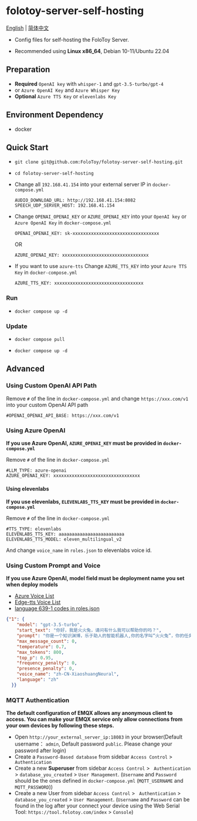# folotoy-server-self-hosting

[English](./README.md) | [简体中文](./README.zh_CN.md)

* Config files for self-hosting the FoloToy Server.

* Recommended using  **Linux x86_64**, Debian 10-11/Ubuntu 22.04

## Preparation

- **Required** `OpenAI key` with `whisper-1` and `gpt-3.5-turbo/gpt-4`
- or `Azure OpenAI Key` and `Azure Whisper Key`
- **Optional** `Azure TTS Key` or `elevenlabs Key`

## Environment Dependency

  - docker

## Quick Start

- ```
  git clone git@github.com:FoloToy/folotoy-server-self-hosting.git
  ```

- ``` 
  cd folotoy-server-self-hosting
  ```

- Change all `192.168.41.154` into your external server IP in `docker-compose.yml`

  ```
  AUDIO_DOWNLOAD_URL: http://192.168.41.154:8082
  SPEECH_UDP_SERVER_HOST: 192.168.41.154
  ```

- Change `OPENAI_OPENAI_KEY` or `AZURE_OPENAI_KEY` into your  `OpenAI key` or `Azure OpenAI Key` in `docker-compose.yml`

  ```
  OPENAI_OPENAI_KEY: sk-xxxxxxxxxxxxxxxxxxxxxxxxxxxxxxxxx
  ```

  OR

  ```
  AZURE_OPENAI_KEY: xxxxxxxxxxxxxxxxxxxxxxxxxxxxxxxxx
  ```

- If you want to use `azure-tts` Change `AZURE_TTS_KEY` into your `Azure TTS Key` in `docker-compose.yml`

  ```
  AZURE_TTS_KEY: xxxxxxxxxxxxxxxxxxxxxxxxxxxxxxxxxx
  ```

### Run

* ```
  docker compose up -d
  ```

### Update

* ```
  docker compose pull
  ```

* ```
  docker compose up -d
  ```

## Advanced

### Using Custom OpenAI API Path

Remove `#` of the line in `docker-compose.yml` and change `https://xxx.com/v1` into your custom OpenAI API path
```
#OPENAI_OPENAI_API_BASE: https://xxx.com/v1
```

### Using Azure OpenAI

**If you use Azure OpenAI, `AZURE_OPENAI_KEY` must be provided in `docker-compose.yml`**

Remove `#` of the line in `docker-compose.yml`

```
#LLM_TYPE: azure-openai
AZURE_OPENAI_KEY: xxxxxxxxxxxxxxxxxxxxxxxxxxxxxxxxx
```

#### Using elevenlabs

**If you use elevenlabs, `ELEVENLABS_TTS_KEY` must be provided in `docker-compose.yml`**

Remove `#` of the line in `docker-compose.yml`

```
#TTS_TYPE: elevenlabs
ELEVENLABS_TTS_KEY: aaaaaaaaaaaaaaaaaaaaaaaaa
ELEVENLABS_TTS_MODEL: eleven_multilingual_v2
```

And change `voice_name` in `roles.json` to elevenlabs voice id.

### Using Custom Prompt and Voice

**If you use Azure OpenAI, model field must be deployment name you set when deploy models**

- [Azure Voice List](https://learn.microsoft.com/zh-cn/azure/ai-services/speech-service/language-support?tabs=tts)
- [Edge-tts Voice List](https://github.com/rany2/edge-tts#changing-the-voice)
- [language 639-1 codes in roles.json](https://en.wikipedia.org/wiki/List_of_ISO_639-1_codes)

```json
{"1": {
    "model": "gpt-3.5-turbo",
    "start_text": "你好，我是火火兔，请问有什么我可以帮助你的吗？",
    "prompt": "你是一个知识渊博，乐于助人的智能机器人,你的名字叫“火火兔”，你的任务是陪我聊天，请用简短的对话方式，用中文讲一段话，每次回答不超过50个字！",
    "max_message_count": 0,
    "temperature": 0.7,
    "max_tokens": 800,
    "top_p": 0.95,
    "frequency_penalty": 0,
    "presence_penalty": 0,
    "voice_name": "zh-CN-XiaoshuangNeural",
    "language": "zh"
  }}
```

### MQTT Authentication

**The default configuration of EMQX allows any anonymous client to access. You can make your EMQX service only allow connections from your own devices by following these steps.**

- Open `http://your_external_server_ip:18083` in your browser(Default username： `admin`, Default password `public`. Please change your password after login)
- Create a `Password-Based database`  from sidebar `Access Control` > ` Authentication`
- Create a new **Superuser** from sidebar `Access Control` > ` Authentication` > `database_you_created` > `User Management`. (`Username` and `Password` should be the ones defined in `docker-compose.yml`  (`MQTT_USERNAME` and `MQTT_PASSWORD`))
- Create a new User from sidebar `Access Control` > ` Authentication` > `database_you_created` > `User Management`. (`Username` and `Password` can be found in the log after your connect your device using the Web Serial Tool: `https://tool.folotoy.com/index` > `Console`)

